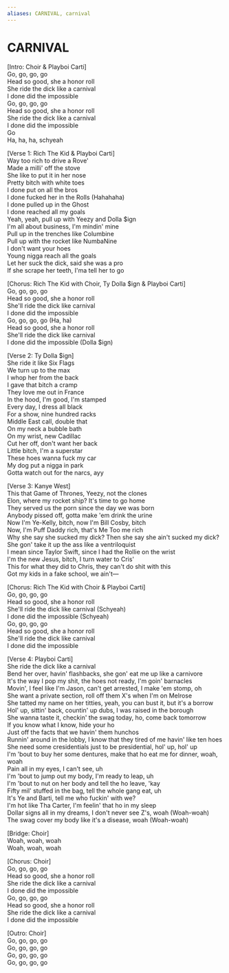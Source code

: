 ```yaml
---
aliases: CARNIVAL, carnival
---
```


# CARNIVAL

[Intro: Choir & Playboi Carti]  
Go, go, go, go  
Head so good, she a honor roll  
She ride the dick like a carnival  
I done did the impossible  
Go, go, go, go  
Head so good, she a honor roll  
She ride the dick like a carnival  
I done did the impossible  
Go  
Ha, ha, ha, schyeah  

[Verse 1: Rich The Kid & Playboi Carti]  
Way too rich to drive a Rove'  
Made a milli' off the stove  
She like to put it in her nose  
Pretty bitch with white toes  
I done put on all the bros  
I done fucked her in the Rolls (Hahahaha)  
I done pulled up in the Ghost  
I done reachеd all my goals  
Yeah, yeah, pull up with Yeezy and Dolla $ign  
I'm all about business, I'm mindin' minе  
Pull up in the trenches like Columbine  
Pull up with the rocket like NumbaNine  
I don't want your hoes  
Young nigga reach all the goals  
Let her suck the dick, said she was a pro  
If she scrape her teeth, I'ma tell her to go  

[Chorus: Rich The Kid with Choir, Ty Dolla $ign & Playboi Carti]  
Go, go, go, go  
Head so good, she a honor roll  
She'll ride the dick like carnival  
I done did the impossible  
Go, go, go, go (Ha, ha)  
Head so good, she a honor roll  
She'll ride the dick like carnival  
I done did the impossible (Dolla $ign)  

[Verse 2: Ty Dolla $ign]  
She ride it like Six Flags  
We turn up to the max  
I whop her from the back  
I gave that bitch a cramp  
They love me out in France  
In the hood, I'm good, I'm stamped  
Every day, I dress all black  
For a show, nine hundred racks  
Middle East call, double that  
On my neck a bubble bath  
On my wrist, new Cadillac  
Cut her off, don't want her back  
Little bitch, I'm a superstar  
These hoes wanna fuck my car  
My dog put a nigga in park  
Gotta watch out for the narcs, ayy  

[Verse 3: Kanye West]  
This that Game of Thrones, Yeezy, not the clones  
Elon, where my rocket ship? It's time to go home  
They served us the porn since the day we was born  
Anybody pissed off, gotta make 'em drink the urine  
Now I'm Ye-Kelly, bitch, now I'm Bill Cosby, bitch  
Now, I'm Puff Daddy rich, that's Me Too me rich  
Why she say she sucked my dick? Then she say she ain't sucked my dick?  
She gon' take it up the ass like a ventriloquist  
I mean since Taylor Swift, since I had the Rollie on the wrist  
I'm the new Jesus, bitch, I turn water to Cris'  
This for what they did to Chris, they can't do shit with this  
Got my kids in a fake school, we ain't—  

[Chorus: Rich The Kid with Choir & Playboi Carti]  
Go, go, go, go  
Head so good, she a honor roll  
She'll ride the dick like carnival (Schyeah)  
I done did the impossible (Schyeah)  
Go, go, go, go  
Head so good, she a honor roll  
She'll ride the dick like carnival  
I done did the impossible  

[Verse 4: Playboi Carti]  
She ride the dick like a carnival  
Bend her over, havin' flashbacks, she gon' eat me up like a carnivore  
It's the way I pop my shit, the hoes not ready, I'm goin' barnacles  
Movin', I feel like I'm Jason, can't get arrested, I make 'em stomp, oh  
She want a private section, roll off them X's when I'm on Melrose  
She tatted my name on her titties, yeah, you can bust it, but it's a borrow  
Hol' up, sittin' back, countin' up dubs, I was raised in the borough  
She wanna taste it, checkin' the swag today, ho, come back tomorrow  
If you know what I know, hide your ho  
Just off the facts that we havin' them hunchos  
Runnin' around in the lobby, I know that they tired of me havin' like ten hoes  
She need some cresidentials just to be presidential, hol' up, hol' up  
I'm 'bout to buy her some dentures, make that ho eat me for dinner, woah, woah  
Pain all in my eyes, I can't see, uh  
I'm 'bout to jump out my body, I'm ready to leap, uh  
I'm 'bout to nut on her body and tell the ho leave, 'kay  
Fifty mil' stuffed in the bag, tell the whole gang eat, uh  
It's Ye and Barti, tell me who fuckin' with we?  
I'm hot like Tha Carter, I'm feelin' that ho in my sleep  
Dollar signs all in my dreams, I don't never see Z's, woah (Woah-woah)  
The swag cover my body like it's a disease, woah (Woah-woah)  

[Bridge: Choir]  
Woah, woah, woah  
Woah, woah, woah  

[Chorus: Choir]  
Go, go, go, go  
Head so good, she a honor roll  
She ride the dick like a carnival  
I done did the impossible  
Go, go, go, go  
Head so good, she a honor roll  
She ride the dick like a carnival  
I done did the impossible  

[Outro: Choir]  
Go, go, go, go  
Go, go, go, go  
Go, go, go, go  
Go, go, go, go
